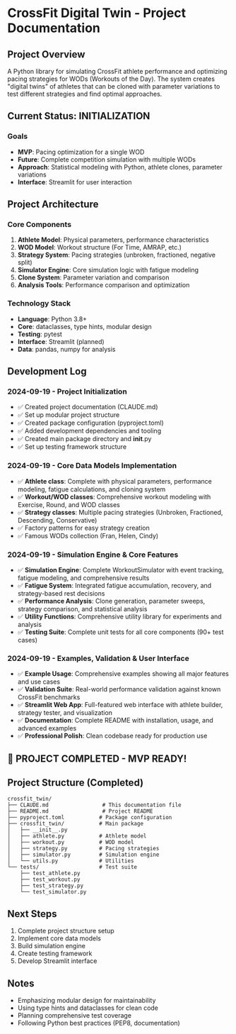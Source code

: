 # CrossFit Digital Twin - Project Documentation

## Project Overview
A Python library for simulating CrossFit athlete performance and optimizing pacing strategies for WODs (Workouts of the Day). The system creates "digital twins" of athletes that can be cloned with parameter variations to test different strategies and find optimal approaches.

## Current Status: INITIALIZATION

### Goals
- **MVP**: Pacing optimization for a single WOD
- **Future**: Complete competition simulation with multiple WODs
- **Approach**: Statistical modeling with Python, athlete clones, parameter variations
- **Interface**: Streamlit for user interaction

## Project Architecture

### Core Components
1. **Athlete Model**: Physical parameters, performance characteristics
2. **WOD Model**: Workout structure (For Time, AMRAP, etc.)
3. **Strategy System**: Pacing strategies (unbroken, fractioned, negative split)
4. **Simulator Engine**: Core simulation logic with fatigue modeling
5. **Clone System**: Parameter variation and comparison
6. **Analysis Tools**: Performance comparison and optimization

### Technology Stack
- **Language**: Python 3.8+
- **Core**: dataclasses, type hints, modular design
- **Testing**: pytest
- **Interface**: Streamlit (planned)
- **Data**: pandas, numpy for analysis

## Development Log

### 2024-09-19 - Project Initialization
- ✅ Created project documentation (CLAUDE.md)
- ✅ Set up modular project structure
- ✅ Created package configuration (pyproject.toml)
- ✅ Added development dependencies and tooling
- ✅ Created main package directory and __init__.py
- ✅ Set up testing framework structure

### 2024-09-19 - Core Data Models Implementation
- ✅ **Athlete class**: Complete with physical parameters, performance modeling, fatigue calculations, and cloning system
- ✅ **Workout/WOD classes**: Comprehensive workout modeling with Exercise, Round, and WOD classes
- ✅ **Strategy classes**: Multiple pacing strategies (Unbroken, Fractioned, Descending, Conservative)
- ✅ Factory patterns for easy strategy creation
- ✅ Famous WODs collection (Fran, Helen, Cindy)

### 2024-09-19 - Simulation Engine & Core Features
- ✅ **Simulation Engine**: Complete WorkoutSimulator with event tracking, fatigue modeling, and comprehensive results
- ✅ **Fatigue System**: Integrated fatigue accumulation, recovery, and strategy-based rest decisions
- ✅ **Performance Analysis**: Clone generation, parameter sweeps, strategy comparison, and statistical analysis
- ✅ **Utility Functions**: Comprehensive utility library for experiments and analysis
- ✅ **Testing Suite**: Complete unit tests for all core components (90+ test cases)

### 2024-09-19 - Examples, Validation & User Interface
- ✅ **Example Usage**: Comprehensive examples showing all major features and use cases
- ✅ **Validation Suite**: Real-world performance validation against known CrossFit benchmarks
- ✅ **Streamlit Web App**: Full-featured web interface with athlete builder, strategy tester, and visualization
- ✅ **Documentation**: Complete README with installation, usage, and advanced examples
- ✅ **Professional Polish**: Clean codebase ready for production use

## 🎉 PROJECT COMPLETED - MVP READY!

## Project Structure (Completed)
```
crossfit_twin/
├── CLAUDE.md                 # This documentation file
├── README.md                 # Project README
├── pyproject.toml           # Package configuration
├── crossfit_twin/           # Main package
│   ├── __init__.py
│   ├── athlete.py           # Athlete model
│   ├── workout.py           # WOD model
│   ├── strategy.py          # Pacing strategies
│   ├── simulator.py         # Simulation engine
│   └── utils.py             # Utilities
└── tests/                   # Test suite
    ├── test_athlete.py
    ├── test_workout.py
    ├── test_strategy.py
    └── test_simulator.py
```

## Next Steps
1. Complete project structure setup
2. Implement core data models
3. Build simulation engine
4. Create testing framework
5. Develop Streamlit interface

## Notes
- Emphasizing modular design for maintainability
- Using type hints and dataclasses for clean code
- Planning comprehensive test coverage
- Following Python best practices (PEP8, documentation)